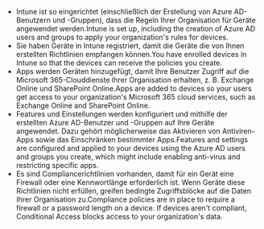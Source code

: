 - <span data-ttu-id="7070c-101">Intune ist so eingerichtet (einschließlich der Erstellung von Azure AD-Benutzern und -Gruppen), dass die Regeln Ihrer Organisation für Geräte angewendet werden.</span><span class="sxs-lookup"><span data-stu-id="7070c-101">Intune is set up, including the creation of Azure AD users and groups to apply your organization's rules for devices.</span></span>
- <span data-ttu-id="7070c-102">Sie haben Geräte in Intune registriert, damit die Geräte die von Ihnen erstellten Richtlinien empfangen können.</span><span class="sxs-lookup"><span data-stu-id="7070c-102">You have enrolled devices in Intune so that the devices can receive the policies you create.</span></span>
- <span data-ttu-id="7070c-103">Apps werden Geräten hinzugefügt, damit Ihre Benutzer Zugriff auf die Microsoft 365-Clouddienste Ihrer Organisation erhalten, z. B. Exchange Online und SharePoint Online.</span><span class="sxs-lookup"><span data-stu-id="7070c-103">Apps are added to devices so your users get access to your organization's Microsoft 365 cloud services, such as Exchange Online and SharePoint Online.</span></span>
- <span data-ttu-id="7070c-104">Features und Einstellungen werden konfiguriert und mithilfe der erstellten Azure AD-Benutzer und -Gruppen auf Ihre Geräte angewendet. Dazu gehört möglicherweise das Aktivieren von Antiviren-Apps sowie das Einschränken bestimmter Apps.</span><span class="sxs-lookup"><span data-stu-id="7070c-104">Features and settings are configured and applied to your devices using the Azure AD users and groups you create, which might include enabling anti-virus and restricting specific apps.</span></span>
- <span data-ttu-id="7070c-p101">Es sind Compliancerichtlinien vorhanden, damit für ein Gerät eine Firewall oder eine Kennwortlänge erforderlich ist. Wenn Geräte diese Richtlinien nicht erfüllen, greifen bedingte Zugriffsblöcke auf die Daten Ihrer Organisation zu.</span><span class="sxs-lookup"><span data-stu-id="7070c-p101">Compliance policies are in place to require a firewall or a password length on a device. If devices aren't compliant, Conditional Access blocks access to your organization's data.</span></span>
